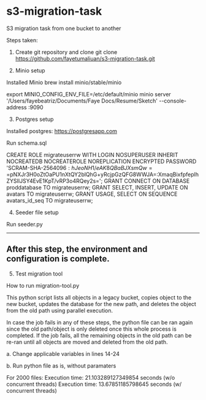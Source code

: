 # s3-migration-task
S3 migration task from one bucket to another


Steps taken:

1. Create git repository and clone
git clone https://github.com/fayetumaliuan/s3-migration-task.git

2. Minio setup

Installed Minio
brew install minio/stable/minio

export MINIO_CONFIG_ENV_FILE=/etc/default/minio
minio server '/Users/fayebeatriz/Documents/Faye Docs/Resume/Sketch' --console-address :9090

3. Postgres setup

Installed postgres: https://postgresapp.com

Run schema.sql

CREATE ROLE migrateuserrw WITH
  LOGIN
  NOSUPERUSER
  INHERIT
  NOCREATEDB
  NOCREATEROLE
  NOREPLICATION
  ENCRYPTED PASSWORD 'SCRAM-SHA-256$4096:hJeoNH1/eAK8QBaBJXsmQw==$pNXJr3H0oZtOaPU1nXtQY2blQhG+yRcjpGzQFG8WWJA=:XmaqBixfpfeplhZYSIlJSY4EvE1KpT/vRP3o4RQey2s=';
GRANT CONNECT ON DATABASE proddatabase TO migrateuserrw;
GRANT SELECT, INSERT, UPDATE ON avatars TO migrateuserrw;
GRANT USAGE, SELECT ON SEQUENCE avatars_id_seq TO migrateuserrw;

4. Seeder file setup

Run seeder.py 

---------------------------------------------------------------
After this step, the environment and configuration is complete.
---------------------------------------------------------------

5. Test migration tool

How to run migration-tool.py

This python script lists all objects in a legacy bucket, copies object to the new bucket, updates the database for the new path, and deletes the object from the old path using parallel execution. 

In case the job fails in any of these steps, the python file can be ran again since the old path/object is only deleted once this whole process is completed. If the job fails, all the remaining objects in the old path can be re-ran until all objects are moved and deleted from the old path. 

a. Change applicable variables in lines 14-24

b. Run python file as is, without paramaters


For 2000 files:
Execution time: 21.103289127349854 seconds (w/o concurrent threads)
Execution time: 13.67851185798645 seconds (w/ concurrent threads)